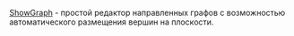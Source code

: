 [ShowGraph](http://code.google.com/p/showgraph) - простой редактор направленных графов с возможностью автоматического размещения вершин на плоскости.